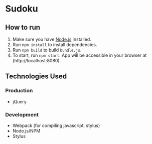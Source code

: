 # Sudoku

## How to run

1. Make sure you have [Node.js](https://nodejs.org/) installed.
2. Run `npm install` to install dependencies.
3. Run `npm build` to build `bundle.js`.
4. To start, run `npm start`. App will be accessible in your browser at (http://localhost:8080).

## Technologies Used

### Production
* jQuery

### Development
* Webpack (for compiling javascript, stylus)
* Node.js/NPM
* Stylus
